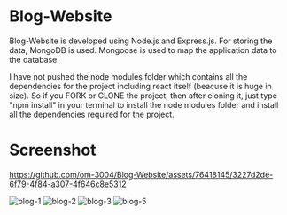 # Blog-Website
Blog-Website is developed using Node.js and Express.js. For storing the data, MongoDB is used. Mongoose is used to map the application data to the database.

I have not pushed the node modules folder which contains all the dependencies for the project including react itself (beacuse it is huge in size). So if you FORK or CLONE the project, then after cloning it, just type "npm install" in your terminal to install the node modules folder and install all the dependencies required for the project.

# Screenshot

https://github.com/om-3004/Blog-Website/assets/76418145/3227d2de-6f79-4f84-a307-4f646c8e5312

![blog-1](https://github.com/om-3004/Blog-Website/assets/76418145/0025a210-67de-4036-8ee8-d9dc48e9cf9c)
![blog-2](https://github.com/om-3004/Blog-Website/assets/76418145/0c07703d-04b0-4aaf-bc49-51ebccf2f214)
![blog-3](https://github.com/om-3004/Blog-Website/assets/76418145/0472d690-520c-420c-b95e-91bddf15b46c)
![blog-5](https://github.com/om-3004/Blog-Website/assets/76418145/dd53bcbd-d18c-4192-9cf8-f180d7fd2041)


